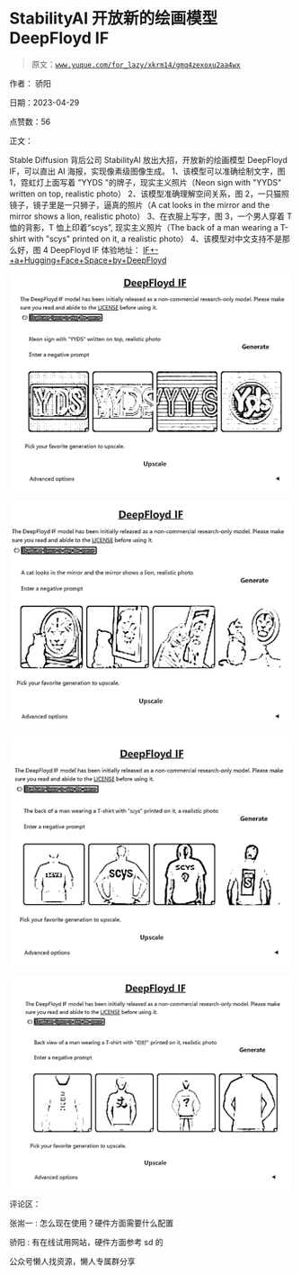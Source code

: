 # StabilityAI 开放新的绘画模型 DeepFloyd IF

> 原文：[`www.yuque.com/for_lazy/xkrm14/gmq4zexoxu2aa4wx`](https://www.yuque.com/for_lazy/xkrm14/gmq4zexoxu2aa4wx)



作者： 骄阳



日期：2023-04-29



点赞数：56



正文：



Stable Diffusion 背后公司 StabilityAI 放出大招，开放新的绘画模型 DeepFloyd IF，可以直出 AI 海报，实现像素级图像生成。 1、该模型可以准确绘制文字，图 1，霓虹灯上面写着 "YYDS "的牌子，现实主义照片（Neon sign with "YYDS" written on top, realistic photo） 2、该模型准确理解空间关系，图 2，一只猫照镜子，镜子里是一只狮子，逼真的照片（A cat looks in the mirror and the mirror shows a lion, realistic photo） 3、在衣服上写字，图 3，一个男人穿着 T 恤的背影，T 恤上印着“scys”, 现实主义照片（The back of a man wearing a T-shirt with "scys" printed on it, a realistic photo） 4、该模型对中文支持不是那么好，图 4 DeepFloyd IF 体验地址： [IF+-+a+Hugging+Face+Space+by+DeepFloyd](https://huggingface.co/spaces/DeepFloyd/IF)



![](img/dc40fd45397dc59fbdbae2f1415796b4.png)  

![](img/9a9872a48e0027dd85545a33c13c24f2.png)



![](img/4dd1518fd91dadcdbd530759d44c1609.png)



![](img/e0065423bf4391770adfec08ba79dda5.png)



评论区：



张耑一 : 怎么现在使用？硬件方面需要什么配置



骄阳 : 有在线试用网站，硬件方面参考 sd 的



公众号懒人找资源，懒人专属群分享

